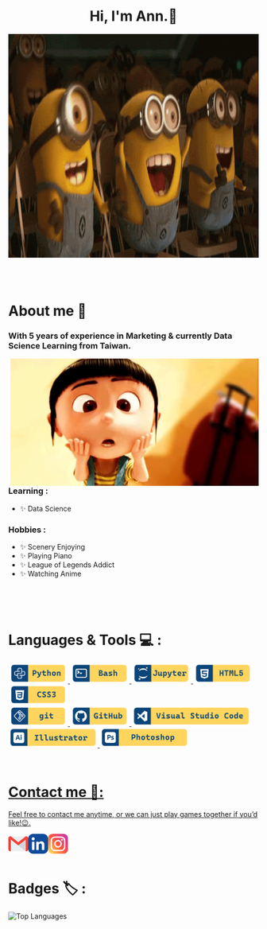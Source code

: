 <!--招呼語-->
<div>
  <h1 align = "center", class = "heading-element">Hi, I'm Ann.👋
  </h1>
</div>

<!--首圖-->
<div align="center">
  <img height="450" width="1000" alt="GIF" align="center"
       src="https://raw.githubusercontent.com/minianns/minianns/refs/heads/main/images/Minions-Excited.webp">
</div>
</br>
</br>
</br>

<!-- About me-->
# About me 💬
### With 5 years of experience in Marketing & currently Data Science Learning from Taiwan.
<img hight="400" width="500" alt="GIF" align="right" src="https://github.com/minianns/minianns/blob/main/images/Agnes.gif">

### Learning :
- ✨ Data Science

### Hobbies :
- ✨ Scenery Enjoying
- ✨ Playing Piano
- ✨ League of Legends Addict
- ✨ Watching Anime
</br>
</br>
</br>

# Languages & Tools 💻 :

<p align="left">

  <a href="https://www.python.org/" target="_blank">
<img src="https://github.com/minianns/minianns/blob/main/images/Git%20hub%20icon-01.png" alt="python" width="120" hight="50">
  <a href="https://git-scm.com/" target="_blank">
<img src="https://github.com/minianns/minianns/blob/main/images/Git%20hub%20icon-02.png" alt="bash"  width="120" hight="50">
  <a href="">
<img src="https://github.com/minianns/minianns/blob/main/images/Git%20hub%20icon-09.png" alt="jupyter"  width="120" hight="50">
<img src="https://github.com/minianns/minianns/blob/main/images/Git%20hub%20icon-05.png" alt="HTML5" width="120" hight="50">
<img src="https://github.com/minianns/minianns/blob/main/images/Git%20hub%20icon-06.png" alt="CSS3" width="120" hight="50">
  
</br>   
  <a href="https://git-scm.com/" target="_blank">
<img src="https://github.com/minianns/minianns/blob/main/images/Git%20hub%20icon-03.png" alt="git" width="120" hight="50">
  <a href="https://github.com/" target="_blank">
<img src="https://github.com/minianns/minianns/blob/main/images/Git%20hub%20icon-07.png" alt="GitHub" width="120" hight="50">
  <a href="https://code.visualstudio.com/">
<img src="https://github.com/minianns/minianns/blob/main/images/Git%20hub%20icon-04.png" alt="VS code" width="240" hight="50">
</br>
  <a href="https://www.adobe.com/apps/all/all-platforms/pdp/illustrator?source=apps" target="_blank">
<img src="https://github.com/minianns/minianns/blob/main/images/Git%20hub%20icon-08.png" alt="illustrator" width="180" hight="50">
  <a href="https://www.adobe.com/apps/all/all-platforms/pdp/photoshop?source=apps" target="_blank">
<img src="https://github.com/minianns/minianns/blob/main/images/Git%20hub%20icon-12.png" alt="Phototshop" width="180" hight="50">
</p>
</br>

# Contact me 🚀:

<p>
Feel free to contact me anytime, or we can just play games together if you’d like!😉.
<p>

<a href="mailto:minianns48@gmail.com">
 <img align="left" alt="Gmail" width="40" hight="40" src="https://github.com/minianns/minianns/blob/main/images/gmail.png" />
</a>
<a href="">
  <img align="left" alt="Linkedin" width="40" hight="40" src="https://github.com/minianns/minianns/blob/main/images/linkedin.png" />
</a>
<a>
<a href="https://www.instagram.com/minianns48?igsh=MWg0dWhsYmVzdGdmNw%3D%3D&utm_source=qr">
  <img align="left" alt="Linkedin" width="40" hight="40" src="https://github.com/minianns/minianns/blob/main/images/instagram.png" />
</a>
</br>
</br>
</br>

# Badges 🏷️ :

<p align="left" >  
  <img src="https://github-readme-stats.vercel.app/api/top-langs/?username=minianns&langs_count=5&title_color=FFFFFF&text_color=FFD55E&icon_color=FFD55E&bg_color=0C457A&hide_border=true&locale=en&custom_title=Top%20%Languages" alt="Top Languages">
  </p>
 

